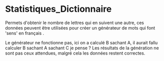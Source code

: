 # Statistiques_Dictionnaire

Permets d'obtenir le nombre de lettres qui en suivent une autre, ces données peuvent être utilisées pour créer un 
générateur de mots qui font 'sens' en français . 

Le générateur ne fonctionne pas, ici on a calculé B sachant A, il aurait fallu calculer B sachant A sachant C je pense ? 
Les résultats de la génération ne sont pas ceux attendues, malgré cela les données restent correctes. 

